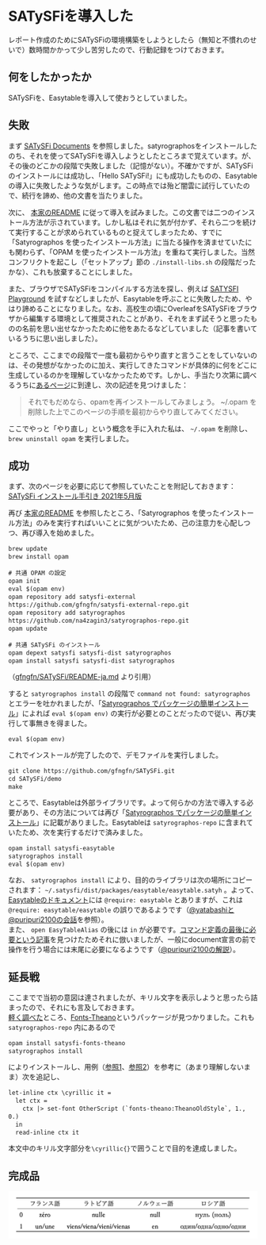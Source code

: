 # SATySFiを導入した
レポート作成のためにSATySFiの環境構築をしようとしたら（無知と不慣れのせいで）数時間かかって少し苦労したので、行動記録をつけておきます。

## 何をしたかったか
SATySFiを、Easytableを導入して使おうとしていました。

## 失敗
まず [SATySFi Documents](https://puripuri2100.github.io/learn-satysfi/chapter3/chapter_3.html) を参照しました。satyrographosをインストールしたのち、それを使ってSATySFiを導入しようとしたところまで覚えています。が、その後のどこかの段階で失敗しました（記憶がない）。不確かですが、SATySFiのインストールには成功し、「Hello SATySFi!」にも成功したものの、Easytableの導入に失敗したような気がします。この時点では殆ど闇雲に試行していたので、続行を諦め、他の文書を当たりました。

次に、 [本家のREADME](https://github.com/gfngfn/SATySFi/blob/master/README-ja.md) に従って導入を試みました。この文書では二つのインストール方法が示されています。しかし私はそれに気が付かず、それら二つを続けて実行することが求められているものと捉えてしまったため、すでに「Satyrographos を使ったインストール方法」に当たる操作を済ませていたにも関わらず、「OPAM を使ったインストール方法」を重ねて実行しました。当然コンフリクトを起こし（「セットアップ」節の `./install-libs.sh` の段階だったかな）、これも放棄することにしました。

また、ブラウザでSATySFiをコンパイルする方法を探し、例えば [SATYSFI Playground](www.satysfi-playground.tech) を試すなどしましたが、Easytableを呼ぶことに失敗したため、やはり諦めることになりました。なお、高校生の頃にOverleafをSATySFiをブラウザから編集する環境として推奨されたことがあり、それをまず試そうと思ったものの名前を思い出せなかったために他をあたるなどしていました（記事を書いているうちに思い出しました）。

ところで、ここまでの段階で一度も最初からやり直すと言うことをしていないのは、その発想がなかったのに加え、実行してきたコマンドが具体的に何をどこに生成しているのかを理解していなかったためです。しかし、手当たり次第に調べるうちに[あるページ](https://www.fos.kuis.kyoto-u.ac.jp/~igarashi/class/pl/setup.html)に到達し、次の記述を見つけました：  
> それでもだめなら、opamを再インストールしてみましょう。 ~/.opam を削除した上でこのページの手順を最初からやり直してみてください。

ここでやっと「やり直し」という概念を手に入れた私は、 `~/.opam` を削除し、 `brew uninstall opam` を実行しました。

## 成功
まず、次のページを必要に応じて参照していたことを附記しておきます：[SATySFi インストール手引き 2021年5月版](https://qiita.com/na4zagin3/items/a6e025c17ef991a4c923)

再び [本家のREADME](https://github.com/gfngfn/SATySFi/blob/master/README-ja.md) を参照したところ、「Satyrographos を使ったインストール方法」のみを実行すればいいことに気がついたため、己の注意力を心配しつつ、再び導入を始めました。
```
brew update
brew install opam

# 共通 OPAM の設定
opam init
eval $(opam env)
opam repository add satysfi-external https://github.com/gfngfn/satysfi-external-repo.git
opam repository add satyrographos https://github.com/na4zagin3/satyrographos-repo.git
opam update

# 共通 SATySFi のインストール
opam depext satysfi satysfi-dist satyrographos
opam install satysfi satysfi-dist satyrographos
```
（[gfngfn/SATySFi/README-ja.md](https://github.com/gfngfn/SATySFi/blob/master/README-ja.md) より引用）

すると `satyrographos install` の段階で `command not found: satyrographos` とエラーを吐かれましたが、「[Satyrographos でパッケージの簡単インストール](https://qiita.com/na4zagin3/items/14fe2647b663eeac6ac2#%E3%83%A9%E3%82%A4%E3%83%96%E3%83%A9%E3%83%AA%E3%81%AE%E3%83%80%E3%82%A6%E3%83%B3%E3%83%AD%E3%83%BC%E3%83%89%E3%82%A2%E3%83%83%E3%83%97%E3%83%87%E3%83%BC%E3%83%88%E6%96%B9%E6%B3%95)」によれば `eval $(opam env)` の実行が必要とのことだったので従い、再び実行して事無きを得ました。  
```
eval $(opam env)
```

これでインストールが完了したので、デモファイルを実行しました。
```
git clone https://github.com/gfngfn/SATySFi.git
cd SATySFi/demo
make
```

ところで、Easytableは外部ライブラリです。よって何らかの方法で導入する必要があり、その方法については再び「[Satyrographos でパッケージの簡単インストール](https://qiita.com/na4zagin3/items/14fe2647b663eeac6ac2#%E3%83%A9%E3%82%A4%E3%83%96%E3%83%A9%E3%83%AA%E3%81%AE%E3%83%80%E3%82%A6%E3%83%B3%E3%83%AD%E3%83%BC%E3%83%89%E3%82%A2%E3%83%83%E3%83%97%E3%83%87%E3%83%BC%E3%83%88%E6%96%B9%E6%B3%95)」に記載がありました。Easytableは `satyrographos-repo` に含まれていたため、次を実行するだけで済みました。
```
opam install satysfi-easytable
satyrographos install
eval $(opam env)
```

なお、 `satyrographos install` により、目的のライブラリは次の場所にコピーされます： `~/.satysfi/dist/packages/easytable/easytable.satyh` 。よって、[Easytableのドキュメント](https://github.com/monaqa/satysfi-easytable/blob/master/doc/easytable.pdf)には `@require: easytable` とありますが、これは `@require: easytable/easytable` の誤りであるようです（[@yatabashiと@puripuri2100の会話](https://twitter.com/puripuri2100/status/1681282119245664257)を参照）。  
また、 `open EasyTableAlias` の後には `in` が必要です。[コマンド定義の最後に必要という記事](https://zenn.dev/monaqa/articles/2020-12-17-satysfi-for-beginner-command-definition)を見つけたためそれに倣いましたが、一般にdocument宣言の前で操作を行う場合には末尾に必要になるようです（[@puripuri2100の解説](https://twitter.com/puripuri2100/status/1681282678413479936)）。

## 延長戦
ここまでで当初の意図は達されましたが、キリル文字を表示しようと思ったら詰まったので、それにも言及しておきます。  
[軽く調べた](https://github.com/gfngfn/SATySFi/wiki/%E7%9B%AE%E7%9A%84%E5%88%A5%E3%83%91%E3%83%83%E3%82%B1%E3%83%BC%E3%82%B8%E4%B8%80%E8%A6%A7)ところ、[Fonts-Theano](https://github.com/na4zagin3/SATySFi-fonts-theano)というパッケージが見つかりました。これも `satyrographos-repo` 内にあるので
```
opam install satysfi-fonts-theano
satyrographos install
```
によりインストールし、用例（[参照1](https://qiita.com/na4zagin3/items/627599ca746756e93bc1)、[参照2](https://github.com/na4zagin3/SATySFi-fonts-theano/blob/master/doc-fonts-theano-ja.saty)）を参考に（あまり理解しないまま）次を追記し、
```
let-inline ctx \cyrillic it = 
  let ctx =
    ctx |> set-font OtherScript (`fonts-theano:TheanoOldStyle`, 1., 0.)
  in
  read-inline ctx it
```
本文中のキリル文字部分を`\cyrillic{}`で囲うことで目的を達成しました。  

## 完成品
![numerals](./res/fontac/numerals.png)
